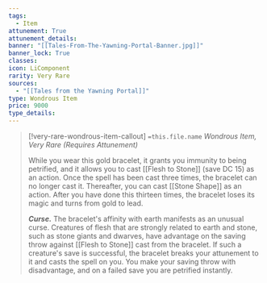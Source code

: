 ```yaml
---
tags:
  - Item
attunement: True
attunement_details: 
banner: "[[Tales-From-The-Yawning-Portal-Banner.jpg]]"
banner_lock: True
classes:
icon: LiComponent
rarity: Very Rare
sources:
  - "[[Tales from the Yawning Portal]]"
type: Wondrous Item
price: 9000
type_details: 
---
```

>[!very-rare-wondrous-item-callout] `=this.file.name`
>*Wondrous Item, Very Rare (Requires Attunement)*
>
>While you wear this gold bracelet, it grants you immunity to being petrified, and it allows you to cast [[Flesh to Stone]] (save DC 15) as an action. Once the spell has been cast three times, the bracelet can no longer cast it. Thereafter, you can cast [[Stone Shape]] as an action. After you have done this thirteen times, the bracelet loses its magic and turns from gold to lead.
>
>***Curse.*** The bracelet's affinity with earth manifests as an unusual curse. Creatures of flesh that are strongly related to earth and stone, such as stone giants and dwarves, have advantage on the saving throw against [[Flesh to Stone]] cast from the bracelet. If such a creature's save is successful, the bracelet breaks your attunement to it and casts the spell on you. You make your saving throw with disadvantage, and on a failed save you are petrified instantly.
>
>
